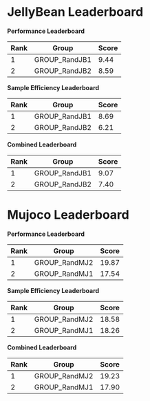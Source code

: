 # JellyBean Leaderboard

**Performance Leaderboard**

|Rank      |Group     |Score     |
|----------|----------|----------|
|1      |GROUP_RandJB1     |9.44     |
|2      |GROUP_RandJB2     |8.59     |


**Sample Efficiency Leaderboard**

|Rank      |Group     |Score     |
|----------|----------|----------|
|1      |GROUP_RandJB1     |8.69     |
|2      |GROUP_RandJB2     |6.21     |


**Combined Leaderboard**

|Rank      |Group     |Score     |
|----------|----------|----------|
|1      |GROUP_RandJB1     |9.07     |
|2      |GROUP_RandJB2     |7.40     |


# Mujoco Leaderboard

**Performance Leaderboard**

|Rank      |Group     |Score     |
|----------|----------|----------|
|1      |GROUP_RandMJ2     |19.87     |
|2      |GROUP_RandMJ1     |17.54     |


**Sample Efficiency Leaderboard**

|Rank      |Group     |Score     |
|----------|----------|----------|
|1      |GROUP_RandMJ2     |18.58     |
|2      |GROUP_RandMJ1     |18.26     |


**Combined Leaderboard**

|Rank      |Group     |Score     |
|----------|----------|----------|
|1      |GROUP_RandMJ2     |19.23     |
|2      |GROUP_RandMJ1     |17.90     |


